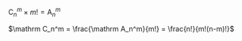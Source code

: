 
$\mathrm C_n^m \times m! = \mathrm A_n^m$

$\mathrm C_n^m = \frac{\mathrm A_n^m}{m!} = \frac{n!}{m!(n-m)!}$

